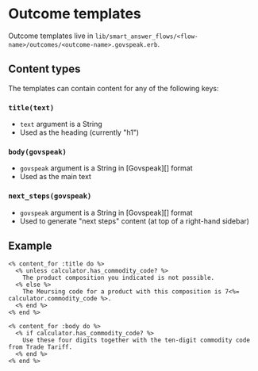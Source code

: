 # Outcome templates

Outcome templates live in `lib/smart_answer_flows/<flow-name>/outcomes/<outcome-name>.govspeak.erb`.

## Content types

The templates can contain content for any of the following keys:

### `title(text)`

* `text` argument is a String
* Used as the heading (currently "h1")

### `body(govspeak)`

* `govspeak` argument is a String in [Govspeak][] format
* Used as the main text

### `next_steps(govspeak)`

* `govspeak` argument is a String in [Govspeak][] format
* Used to generate "next steps" content (at top of a right-hand sidebar)

## Example

```erb
<% content_for :title do %>
  <% unless calculator.has_commodity_code? %>
    The product composition you indicated is not possible.
  <% else %>
    The Meursing code for a product with this composition is 7<%= calculator.commodity_code %>.
  <% end %>
<% end %>

<% content_for :body do %>
  <% if calculator.has_commodity_code? %>
    Use these four digits together with the ten-digit commodity code from Trade Tariff.
  <% end %>
<% end %>
```
